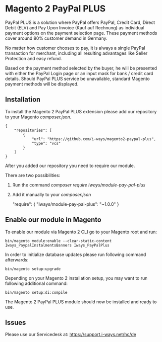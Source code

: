 #  Magento 2 PayPal PLUS

PayPal PLUS is a solution where PayPal offers PayPal, Credit Card, Direct Debit (ELV) and Pay Upon Invoice (Kauf auf Rechnung) as individual payment options on the payment selection page. These payment methods cover around 80% customer demand in Germany.

No matter how customer chooses to pay, it is always a single PayPal transaction for merchant, including all resulting advantages like Seller Protection and easy refund.

Based on the payment method selected by the buyer, he will be presented with either the PayPal Login page or an input mask for bank / credit card details. Should PayPal PLUS service be unavailable, standard Magento payment methods will be displayed.

## Installation

To install the Magento 2 PayPal PLUS extension please add our repository to your Magento _composer.json_.

    {
        "repositories": [
            {
                "url": "https://github.com/i-ways/magento2-paypal-plus",
                "type": "vcs"
            }
        ]
    }

After you added our repository you need to require our module.

There are two possibilities:

1. Run the command _composer require iways/module-pay-pal-plus_
2. Add it manually to your _composer.json_

    "require": {
        "iways/module-pay-pal-plus": "~1.0.0"
    }

## Enable our module in Magento

To enable our module via Magento 2 CLI go to your Magento root and run:

    bin/magento module:enable --clear-static-content Iways_PaypalInstalmentsBanners Iways_PayPalPlus

In order to initialize database updates please run following command afterwards:

    bin/magento setup:upgrade

Depending on your Magento 2 installation setup, you may want to run following additional command:

	bin/magento setup:di:compile

The Magento 2 PayPal PLUS module should now be installed and ready to use.

## Issues
Please use our Servicedesk at: https://support.i-ways.net/hc/de
